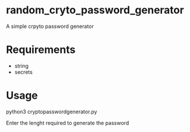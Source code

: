 # random_cryto_password_generator
A simple crpyto password generator

# Requirements
* string
* secrets

# Usage
python3 cryptopasswordgenerator.py

Enter the lenght required to generate the password
